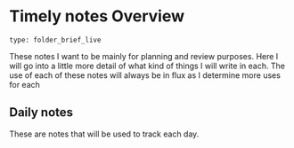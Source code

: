 # Timely notes Overview
 
```ccard
type: folder_brief_live
```
 
 These notes I want to be mainly for planning and review purposes. Here I will go into a little more detail of what kind of things I will write in each. The use of each of these notes will always be in flux as I determine more uses for each
 
 ## Daily notes
  
  These are notes that will be used to track each day.